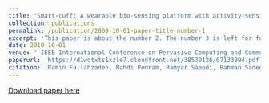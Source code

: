 ```yaml
---
title: "Smart-cuff: A wearable bio-sensing platform with activity-sensitive information quality assessment for monitoring ankle edema"
collection: publications
permalink: /publication/2009-10-01-paper-title-number-1
excerpt: 'This paper is about the number 2. The number 3 is left for future work.'
date: 2010-10-01
venue: ' IEEE International Conference on Pervasive Computing and Communication Workshops'
paperurl: 'https://d1wqtxts1xzle7.cloudfront.net/38530126/07133994.pdf?1440125292=&response-content-disposition=inline%3B+filename%3DSmart_Cuff_A_Wearable_Bio_Sensing_Platfo.pdf&Expires=1607481835&Signature=Srt-8xuZ051zbJa4FEl6BA23QZ3qzLAKItOMPG-us6GPbf-asr55KaJxZwn6gZtNYtRCHSZi8CIECDs02zChpncq37DiN7Z7jirlWikxlQZiMpO~zJUmfD4oF~MmYCQEyomzklL4nHhNNTMqDQJE11otYurmXLo-ytlppJDMtmgxsK4dz253sEvBlzzhzcPfx9kJ49-eCca41LsVy8~wAbAzYBqz1agHd1IvHrD059uGJwdFRqRwnpoXYAenBrbwVK4Y-5uO7QLnbBnCO4rG3tDJ238uu6y6JEH31VZzxreyd1L5KA3WjFVIRPiFOfXr6WDq0fvfP73nSuvLSuYReA__&Key-Pair-Id=APKAJLOHF5GGSLRBV4ZAf'
citation: 'Ramin Fallahzadeh, Mahdi Pedram, Ramyar Saeedi, Bahman Sadeghi, Michael Ong, Hassan Ghasemzadeh. (2015). &quot;mart-cuff: A wearable bio-sensing platform with activity-sensitive information quality assessment for monitoring ankle edema.&quot; <i>Journal 1</i>.'
---
```


[Download paper here](https://d1wqtxts1xzle7.cloudfront.net/38530126/07133994.pdf?1440125292=&response-content-disposition=inline%3B+filename%3DSmart_Cuff_A_Wearable_Bio_Sensing_Platfo.pdf&Expires=1607481835&Signature=Srt-8xuZ051zbJa4FEl6BA23QZ3qzLAKItOMPG-us6GPbf-asr55KaJxZwn6gZtNYtRCHSZi8CIECDs02zChpncq37DiN7Z7jirlWikxlQZiMpO~zJUmfD4oF~MmYCQEyomzklL4nHhNNTMqDQJE11otYurmXLo-ytlppJDMtmgxsK4dz253sEvBlzzhzcPfx9kJ49-eCca41LsVy8~wAbAzYBqz1agHd1IvHrD059uGJwdFRqRwnpoXYAenBrbwVK4Y-5uO7QLnbBnCO4rG3tDJ238uu6y6JEH31VZzxreyd1L5KA3WjFVIRPiFOfXr6WDq0fvfP73nSuvLSuYReA__&Key-Pair-Id=APKAJLOHF5GGSLRBV4ZAf)